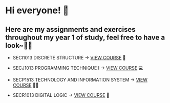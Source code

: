 # Hi everyone! 🙌

## Here are my assignments and exercises throughout my year 1 of study, feel free to have a look~📝🤭

- SECI1013 DISCRETE STRUCTURE → [VIEW COURSE](https://github.com/lauyeewen123/SECPH-Y1S1/tree/main/SECI1013%20DISCRETE%20STRUCTURE) 🔢

- SECJ1013 PROGRAMMING TECHNIQUE I → [VIEW COURSE](https://github.com/lauyeewen123/SECPH-Y1S1/tree/main/SECJ1013%20PROGRAMMING%20TECHNIQUE%20I) 💻

- SECP1513 TECHNOLOGY AND INFORMATION SYSTEM → [VIEW COURSE](https://github.com/lauyeewen123/SECPH-Y1S1/tree/main/SECP1513%20TECHNOLOGY%20AND%20INFORMATION%20SYSTEM) 👩‍💻

- SECR1013 DIGITAL LOGIC → [VIEW COURSE](https://github.com/lauyeewen123/SECPH-Y1S1/tree/main/SECR1013%20DIGITAL%20LOGIC) 🧠

